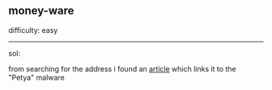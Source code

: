 ## money-ware

difficulty: easy

---

sol:

from searching for the address i found an [article](https://www.bleepingcomputer.com/news/security/wannacry-d-j-vu-petya-ransomware-outbreak-wreaking-havoc-across-the-globe/) which links it to the "Petya" malware
